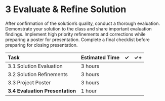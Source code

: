 # 3 Evaluate & Refine Solution

After confirmation of the solution’s quality, conduct a thorough evaluation. Demonstrate your solution to the class and share important evaluation findings. Implement high priority refinements and corrections while preparing a poster for presentation. Complete a final checklist before preparing for closing presentation.

| Task | Estimated Time | ✓ | ✓+ |
| :--- | :--- | :--- | :--- |
| 3.1 Solution Evaluation | 3 hours |  |  |
| 3.2 Solution Refinements | 3 hours |  |  |
| 3.3 Project Poster | 3 hours |  |  |
| **3.4 Evaluation Presentation** | 1 hour |  |  |



